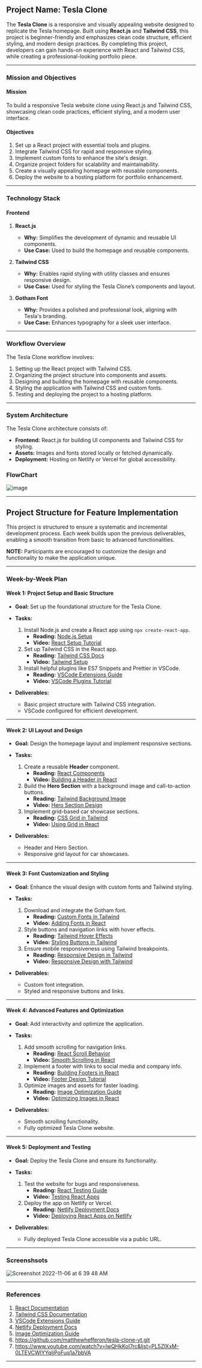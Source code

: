 ## **Project Name: Tesla Clone**

The **Tesla Clone** is a responsive and visually appealing website designed to replicate the Tesla homepage. Built using **React.js** and **Tailwind CSS**, this project is beginner-friendly and emphasizes clean code structure, efficient styling, and modern design practices. By completing this project, developers can gain hands-on experience with React and Tailwind CSS, while creating a professional-looking portfolio piece.

---

### **Mission and Objectives**

#### **Mission**  
To build a responsive Tesla website clone using React.js and Tailwind CSS, showcasing clean code practices, efficient styling, and a modern user interface.

#### **Objectives**
1. Set up a React project with essential tools and plugins.
2. Integrate Tailwind CSS for rapid and responsive styling.
3. Implement custom fonts to enhance the site's design.
4. Organize project folders for scalability and maintainability.
5. Create a visually appealing homepage with reusable components.
6. Deploy the website to a hosting platform for portfolio enhancement.

---

### **Technology Stack**

#### **Frontend**
1. **React.js**
   - **Why:** Simplifies the development of dynamic and reusable UI components.
   - **Use Case:** Used to build the homepage and reusable components.

2. **Tailwind CSS**
   - **Why:** Enables rapid styling with utility classes and ensures responsive design.
   - **Use Case:** Used for styling the Tesla Clone’s components and layout.

3. **Gotham Font**
   - **Why:** Provides a polished and professional look, aligning with Tesla's branding.
   - **Use Case:** Enhances typography for a sleek user interface.

---

### **Workflow Overview**
The Tesla Clone workflow involves:
1. Setting up the React project with Tailwind CSS.
2. Organizing the project structure into components and assets.
3. Designing and building the homepage with reusable components.
4. Styling the application with Tailwind CSS and custom fonts.
5. Testing and deploying the project to a hosting platform.

---

### **System Architecture**
The Tesla Clone architecture consists of:
- **Frontend:** React.js for building UI components and Tailwind CSS for styling.
- **Assets:** Images and fonts stored locally or fetched dynamically.
- **Deployment:** Hosting on Netlify or Vercel for global accessibility.

### FlowChart

![image](https://github.com/user-attachments/assets/a4a296dd-63f1-4f3d-b155-ea5a5818f784)

---

## **Project Structure for Feature Implementation**
This project is structured to ensure a systematic and incremental development process. Each week builds upon the previous deliverables, enabling a smooth transition from basic to advanced functionalities.

**NOTE:** Participants are encouraged to customize the design and functionality to make the application unique.

---

### **Week-by-Week Plan**

#### **Week 1: Project Setup and Basic Structure**
- **Goal:** Set up the foundational structure for the Tesla Clone.
- **Tasks:**
  1. Install Node.js and create a React app using `npx create-react-app`.
     - **Reading:** [Node.js Setup](https://nodejs.org/en/download/)
     - **Video:** [React Setup Tutorial](https://www.youtube.com/watch?v=Ke90Tje7VS0)
  2. Set up Tailwind CSS in the React app.
     - **Reading:** [Tailwind CSS Docs](https://tailwindcss.com/docs/installation)
     - **Video:** [Tailwind Setup](https://www.youtube.com/watch?v=UBOj6rqRUME)
  3. Install helpful plugins like ES7 Snippets and Prettier in VSCode.
     - **Reading:** [VSCode Extensions Guide](https://code.visualstudio.com/docs/editor/extension-gallery)
     - **Video:** [VSCode Plugins Tutorial](https://www.youtube.com/watch?v=VqCgcpAypFQ)

- **Deliverables:**
  - Basic project structure with Tailwind CSS integration.
  - VSCode configured for efficient development.

---

#### **Week 2: UI Layout and Design**
- **Goal:** Design the homepage layout and implement responsive sections.
- **Tasks:**
  1. Create a reusable **Header** component.
     - **Reading:** [React Components](https://react.dev/learn)
     - **Video:** [Building a Header in React](https://www.youtube.com/watch?v=H52wZul9kEY&t=1s)
  2. Build the **Hero Section** with a background image and call-to-action buttons.
     - **Reading:** [Tailwind Background Image](https://tailwindcss.com/docs/background-image)
     - **Video:** [Hero Section Design](https://www.youtube.com/watch?v=woFgOgg24kk)
  3. Implement grid-based car showcase sections.
     - **Reading:** [CSS Grid in Tailwind](https://tailwindcss.com/docs/grid-template-columns)
     - **Video:** [Using Grid in React](https://www.youtube.com/watch?v=9zBsdzdE4sM)

- **Deliverables:**
  - Header and Hero Section.
  - Responsive grid layout for car showcases.

---

#### **Week 3: Font Customization and Styling**
- **Goal:** Enhance the visual design with custom fonts and Tailwind styling.
- **Tasks:**
  1. Download and integrate the Gotham font.
     - **Reading:** [Custom Fonts in Tailwind](https://tailwindcss.com/docs/font-family)
     - **Video:** [Adding Fonts in React](https://www.youtube.com/watch?v=arfDRUIZOiw)
  2. Style buttons and navigation links with hover effects.
     - **Reading:** [Tailwind Hover Effects](https://tailwindcss.com/docs/hover-focus-and-other-states)
     - **Video:** [Styling Buttons in Tailwind](https://www.youtube.com/watch?v=R6d5pRFulIk)
  3. Ensure mobile responsiveness using Tailwind breakpoints.
     - **Reading:** [Responsive Design in Tailwind](https://tailwindcss.com/docs/responsive-design)
     - **Video:** [Responsive Design with Tailwind](https://www.youtube.com/watch?v=WGsiW_-2rZg&t=3s)

- **Deliverables:**
  - Custom font integration.
  - Styled and responsive buttons and links.

---

#### **Week 4: Advanced Features and Optimization**
- **Goal:** Add interactivity and optimize the application.
- **Tasks:**
  1. Add smooth scrolling for navigation links.
     - **Reading:** [React Scroll Behavior](https://www.npmjs.com/package/react-scroll)
     - **Video:** [Smooth Scrolling in React](https://www.youtube.com/watch?v=6tfoC4D28wM)
  2. Implement a footer with links to social media and company info.
     - **Reading:** [Building Footers in React](https://react.dev/reference/react)
     - **Video:** [Footer Design Tutorial](https://www.youtube.com/watch?v=zgHimG7Rfns)
  3. Optimize images and assets for faster loading.
     - **Reading:** [Image Optimization Guide](https://web.dev/fast/)
     - **Video:** [Optimizing Images in React](https://www.youtube.com/watch?v=cx8KYWgX6Sw)

- **Deliverables:**
  - Smooth scrolling functionality.
  - Fully optimized Tesla Clone website.

---

#### **Week 5: Deployment and Testing**
- **Goal:** Deploy the Tesla Clone and ensure its functionality.
- **Tasks:**
  1. Test the website for bugs and responsiveness.
     - **Reading:** [React Testing Guide](https://reactjs.org/docs/testing.html)
     - **Video:** [Testing React Apps](https://www.youtube.com/watch?v=8Xwq35cPwYg)
  2. Deploy the app on Netlify or Vercel.
     - **Reading:** [Netlify Deployment Docs](https://docs.netlify.com/)
     - **Video:** [Deploying React Apps on Netlify](https://www.youtube.com/watch?v=8lGpZkjnkt4)

- **Deliverables:**
  - Fully deployed Tesla Clone accessible via a public URL.

---
### Screenshsots
![Screenshot 2022-11-06 at 6 39 48 AM](https://user-images.githubusercontent.com/4500215/200174106-e5b68eb5-b200-4397-b657-07badd79632f.png)

---

### **References**
1. [React Documentation](https://reactjs.org/docs/getting-started.html)
2. [Tailwind CSS Documentation](https://tailwindcss.com/docs)
3. [VSCode Extensions Guide](https://code.visualstudio.com/docs/editor/extension-gallery)
4. [Netlify Deployment Docs](https://docs.netlify.com/)
5. [Image Optimization Guide](https://web.dev/fast/)
6. https://github.com/matthewhefferon/tesla-clone-yt.git
7. https://www.youtube.com/watch?v=lwQHkKoI7rc&list=PL5ZlXxM-0LTEVCWlYYqIjPoFuq1a7bbVA

---



